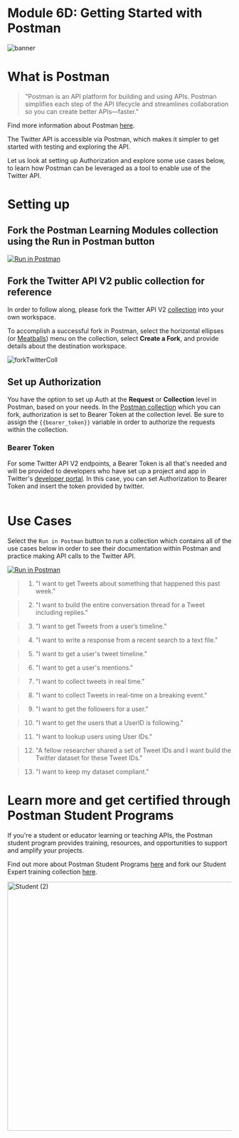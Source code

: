 # Module 6D: Getting Started with Postman

![banner](https://user-images.githubusercontent.com/60015240/191588591-935e18ca-bf11-4cf0-a45a-39facb6b77a6.png)

# What is Postman

> "Postman is an API platform for building and using APIs. Postman simplifies each step of the API lifecycle and streamlines collaboration so you can create better APIs—faster."

Find more information about Postman [here](https://www.postman.com/product/what-is-postman/).

The Twitter API is accessible via Postman, which makes it simpler to get started with testing and exploring the API.

Let us look at setting up Authorization and explore some use cases below, to learn how Postman can be leveraged as a tool to enable use of the Twitter API.

# Setting up
## Fork the Postman Learning Modules collection using the Run in Postman button
[![Run in Postman](https://run.pstmn.io/button.svg)](https://app.getpostman.com/run-collection/21506762-d6778526-c8a7-4a88-8f01-da54d4926c05?action=collection%2Ffork&collection-url=entityId%3D21506762-d6778526-c8a7-4a88-8f01-da54d4926c05%26entityType%3Dcollection%26workspaceId%3D3f93788b-6ab4-48ea-ae1f-7ee642de36b9)

## Fork the Twitter API V2 public collection for reference
In order to follow along, please fork the Twitter API V2 [collection](https://www.postman.com/twitter/workspace/twitter-s-public-workspace/collection/9956214-784efcda-ed4c-4491-a4c0-a26470a67400?action=share&creator=21506762) into your own workspace.

To accomplish a successful fork in Postman, select the horizontal ellipses (or [Meatballs](https://uxplanet.org/choose-correct-menu-icon-for-your-navigation-7ffc22df80ac)) menu on the collection, select **Create a Fork**, and provide details about the destination workspace.

![forkTwitterColl](https://user-images.githubusercontent.com/60015240/187228316-b96f5316-3dad-4b9d-9c34-d219a5959396.gif)

## Set up Authorization 

You have the option to set up Auth at the **Request** or **Collection** level in Postman, based on your needs. In the [Postman collection](https://www.postman.com/the-student-programs-team/workspace/twitter-learning-modules-in-postman/collection/21506762-d6778526-c8a7-4a88-8f01-da54d4926c05?action=share&creator=21506762) which you can fork, authorization is set to Bearer Token at the collection level. Be sure to assign the `{{bearer_token}}` variable in order to authorize the requests within the collection.

### Bearer Token

For some Twitter API V2 endpoints, a Bearer Token is all that's needed and will be provided to developers who have set up a project and app in Twitter's [developer portal](developer.twitter.com). In this case, you can set Authorization to Bearer Token and insert the token provided by twitter. 

<img src="https://content.pstmn.io/75b06b8c-0c05-4eb5-97f8-232f135f5508/QXVnLTI2LTIwMjIgMTMtNTQtMTEuZ2lm" alt="">

# Use Cases
Select the `Run in Postman` button to run a collection which contains all of the use cases below in order to see their documentation within Postman and practice making API calls to the Twitter API.

[![Run in Postman](https://run.pstmn.io/button.svg)](https://app.getpostman.com/run-collection/21506762-d6778526-c8a7-4a88-8f01-da54d4926c05?action=collection%2Ffork&collection-url=entityId%3D21506762-d6778526-c8a7-4a88-8f01-da54d4926c05%26entityType%3Dcollection%26workspaceId%3D3f93788b-6ab4-48ea-ae1f-7ee642de36b9)

>1. "I want to get Tweets about something that happened this past week."

>2. "I want to build the entire conversation thread for a Tweet including replies."

>3. "I want to get Tweets from a user’s timeline."

>4. "I want to write a response from a recent search to a text file."

>5. "I want to get a user's tweet timeline."

>6. "I want to get a user's mentions."

>7. "I want to collect tweets in real time."

>8. "I want to collect Tweets in real-time on a breaking event."

>9. "I want to get the followers for a user."

>10. "I want to get the users that a UserID is following."

>11. "I want to lookup users using User IDs."

>12. "A fellow researcher shared a set of Tweet IDs and I want build the Twitter dataset for these Tweet IDs."

>13. "I want to keep my dataset compliant."


# Learn more and get certified through Postman Student Programs

If you're a student or educator learning or teaching APIs, the Postman student program provides training, resources, and opportunities to support and amplify your projects.

Find out more about Postman Student Programs [here](https://www.postman.com/student-program/) and fork our Student Expert training collection [here](https://www.postman.com/postman/workspace/postman-student-program).

<img width="560" alt="Student (2)" src="https://user-images.githubusercontent.com/60015240/191765935-22599ee6-c1c5-4652-bdd9-96592a0f6879.png">